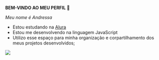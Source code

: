 **BEM-VINDO AO MEU PERFIL** 🦋

_Meu nome é Andressa_

- Estou estudando na [Alura](https://www.alura.com.br)
- Estou me desenvolvendo na linguagem JavaScript
- Utilizo esse espaço para minha organização e corpartilhamento dos meus projetos desenvolvidos;


![](https://media.tenor.com/YwCoF_AO0wQAAAAM/inside-out-joy.gif )

